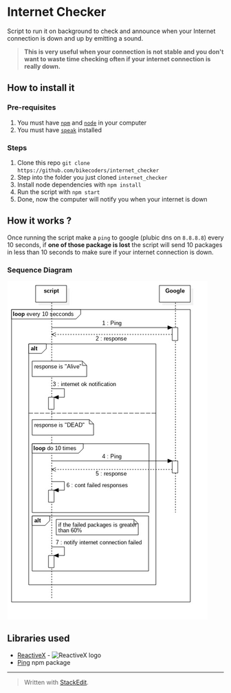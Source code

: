 # Internet Checker

Script to run it on background to check and announce when your Internet connection is down and up by emitting a sound.

> **This is very useful when your connection is not stable and you don't want to waste time checking often if your internet connection is really down.**

## How to install it

### Pre-requisites
1. You must have [`npm`](https://www.npmjs.com/) and [`node`](https://nodejs.org/en/) in your computer
2. You must have [`speak`](http://espeak.sourceforge.net/) installed

### Steps
1. Clone this repo `git clone https://github.com/bikecoders/internet_checker`
2. Step into the folder you just cloned `internet_checker`
3. Install node dependencies with `npm install`
4. Run the script with `npm start`
5. Done, now the computer will notify you when your internet is down

## How it works ?

Once running the script make a `ping` to google (plubic dns on `8.8.8.8`) every 10 seconds, if **one of those package is lost** the script will send 10 packages in less than 10 seconds to make sure if your internet connection is down.

### Sequence Diagram

![sequence diagram](https://raw.githubusercontent.com/bikecoders/internet_checker/master/Diagrams/secuence.jpg)


## Libraries used 
- [ReactiveX](http://reactivex.io/)  - ![ReactiveX logo](http://reactivex.io/assets\/Rx_Logo_S.png) 
- [Ping](https://www.npmjs.com/search?q=ping) npm package

----------------------

> Written with [StackEdit](https://stackedit.io/).

